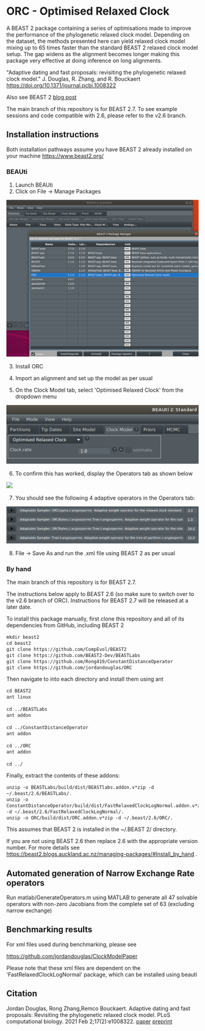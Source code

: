 # ORC - Optimised Relaxed Clock



A BEAST 2 package containing a series of optimisations made to improve the performance of the phylogenetic relaxed clock model. 
Depending on the dataset, the methods presented here can yield relaxed clock model mixing up to 65 times faster than the standard BEAST 2 relaxed clock model setup.
The gap widens as the alignment becomes longer making this package very effective at doing inference on long alignments.


"Adaptive dating and fast proposals: revisiting the phylogenetic relaxed clock model." J. Douglas, R. Zhang, and  R. Bouckaert
 https://doi.org/10.1371/journal.pcbi.1008322



Also see BEAST 2 [blog post](https://www.beast2.org/2020/12/15/ORC.html)



The main branch of this repository is for BEAST 2.7. To see example sessions and code compatible with 2.6, please refer to the v2.6 branch.




## Installation instructions

Both installation pathways assume you have BEAST 2 already installed on your machine https://www.beast2.org/


### BEAUti


1. Launch BEAUti
2. Click on File -> Manage Packages

![](figs/fig1.png)

3. Install ORC


4. Import an alignment and set up the model as per usual

5. On the Clock Model tab, select 'Optimised Relaxed Clock' from the dropdown menu

![](figs/fig3.png)



6. To confirm this has worked, display the Operators tab as shown below

![](figs/fig4.png)

7. You should see the following 4 adaptive operators in the Operators tab:

![](figs/fig5.png)

8. File -> Save As and run the .xml file using BEAST 2 as per usual



### By hand


The main branch of this repository is for BEAST 2.7. 


The instructions below apply to BEAST 2.6 (so make sure to switch over to the v2.6 branch of ORC). Instructions for BEAST 2.7 will be released at a later date.


To install this package manually, first clone this repository and all of its dependencies from GitHub, including BEAST 2

```
mkdir beast2
cd beast2
git clone https://github.com/CompEvol/BEAST2
git clone https://github.com/BEAST2-Dev/BEASTLabs
git clone https://github.com/Rong419/ConstantDistanceOperator
git clone https://github.com/jordandouglas/ORC
```

Then navigate to into each directory and install them using ant

```
cd BEAST2
ant linux

cd ../BEASTLabs
ant addon

cd ../ConstantDistanceOperator
ant addon

cd ../ORC
ant addon

cd ../
```

Finally, extract the contents of these addons:

```
unzip -o BEASTLabs/build/dist/BEASTlabs.addon.v*zip -d ~/.beast/2.6/BEASTLabs/.
unzip -o ConstantDistanceOperator/build/dist/FastRelaxedClockLogNormal.addon.v*zip -d ~/.beast/2.6/FastRelaxedClockLogNormal/.
unzip -o ORC/build/dist/ORC.addon.v*zip -d ~/.beast/2.6/ORC/.
```


This assumes that BEAST 2 is installed in the ~/.BEAST 2/ directory.

If you are not using BEAST 2.6 then replace 2.6 with the appropriate version number.
For more details see https://beast2.blogs.auckland.ac.nz/managing-packages/#Install_by_hand .


## Automated generation of Narrow Exchange Rate operators
Run matlab/GenerateOperators.m using MATLAB to generate all 47 solvable operators with non-zero Jacobians from the complete set of 63 (excluding narrow exchange)


## Benchmarking results

For xml files used during benchmarking, please see

https://github.com/jordandouglas/ClockModelPaper

Please note that these xml files are dependent on the 'FastRelaxedClockLogNormal' package, which can be installed using beauti



## Citation

Jordan Douglas, Rong Zhang,Remco Bouckaert. 
Adaptive dating and fast proposals: Revisiting the phylogenetic relaxed clock model. PLoS computational biology. 2021 Feb 2;17(2):e1008322.
<a href="https://doi.org/10.1371/journal.pcbi.1008322">paper</a>
<a href="https://www.biorxiv.org/content/10.1101/2020.09.09.289124v1.abstract">preprint</a>
